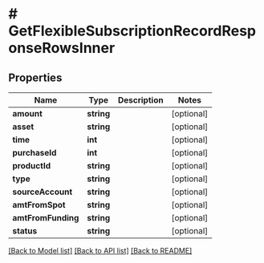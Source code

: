 # # GetFlexibleSubscriptionRecordResponseRowsInner

## Properties

Name | Type | Description | Notes
------------ | ------------- | ------------- | -------------
**amount** | **string** |  | [optional]
**asset** | **string** |  | [optional]
**time** | **int** |  | [optional]
**purchaseId** | **int** |  | [optional]
**productId** | **string** |  | [optional]
**type** | **string** |  | [optional]
**sourceAccount** | **string** |  | [optional]
**amtFromSpot** | **string** |  | [optional]
**amtFromFunding** | **string** |  | [optional]
**status** | **string** |  | [optional]

[[Back to Model list]](../../README.md#models) [[Back to API list]](../../README.md#endpoints) [[Back to README]](../../README.md)
